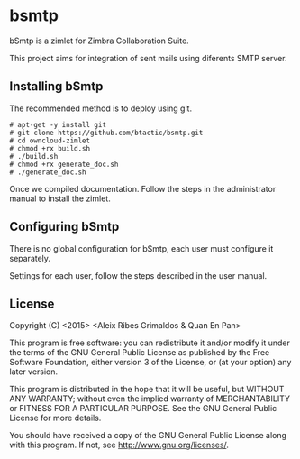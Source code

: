 # bsmtp

bSmtp is a zimlet for Zimbra Collaboration Suite.

This project aims for integration of sent mails using diferents SMTP server.


## Installing bSmtp
The recommended method is to deploy using git.

```
# apt-get -y install git
# git clone https://github.com/btactic/bsmtp.git
# cd owncloud-zimlet
# chmod +rx build.sh
# ./build.sh
# chmod +rx generate_doc.sh
# ./generate_doc.sh
```
Once we compiled documentation. Follow the steps in the administrator manual to install the zimlet.

## Configuring bSmtp
 There is no global configuration for bSmtp, each user must 
 configure it separately.

Settings for each user, follow the steps described in the user manual.

## License

Copyright (C) <2015>  <Aleix Ribes Grimaldos & Quan En Pan>

This program is free software: you can redistribute it and/or modify
it under the terms of the GNU General Public License as published by
the Free Software Foundation, either version 3 of the License, or
(at your option) any later version.

This program is distributed in the hope that it will be useful,
but WITHOUT ANY WARRANTY; without even the implied warranty of
MERCHANTABILITY or FITNESS FOR A PARTICULAR PURPOSE.  See the
GNU General Public License for more details.

You should have received a copy of the GNU General Public License
along with this program.  If not, see <http://www.gnu.org/licenses/>.

